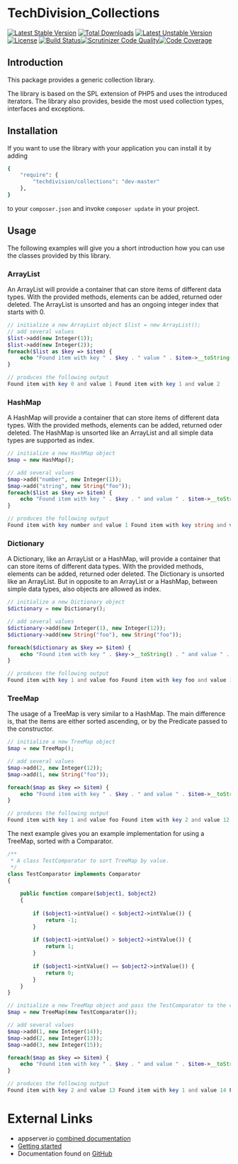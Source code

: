 # TechDivision_Collections

[![Latest Stable Version](https://poser.pugx.org/techdivision/collections/v/stable.png)](https://packagist.org/packages/techdivision/collections) [![Total Downloads](https://poser.pugx.org/techdivision/collections/downloads.png)](https://packagist.org/packages/techdivision/collections) [![Latest Unstable Version](https://poser.pugx.org/techdivision/collections/v/unstable.png)](https://packagist.org/packages/techdivision/collections) [![License](https://poser.pugx.org/techdivision/collections/license.png)](https://packagist.org/packages/techdivision/collections) [![Build Status](https://travis-ci.org/techdivision/TechDivision_Collections.png)](https://travis-ci.org/techdivision/TechDivision_Collections)[![Scrutinizer Code Quality](https://scrutinizer-ci.com/g/techdivision/TechDivision_Collections/badges/quality-score.png?b=master)](https://scrutinizer-ci.com/g/techdivision/TechDivision_Collections/?branch=master)[![Code Coverage](https://scrutinizer-ci.com/g/techdivision/TechDivision_Collections/badges/coverage.png?b=master)](https://scrutinizer-ci.com/g/techdivision/TechDivision_Collections/?branch=master)

## Introduction

This package provides a generic collection library.

The library is based on the SPL extension of PHP5 and uses the introduced iterators. The library
also provides, beside the most used collection types, interfaces and exceptions.

## Installation

If you want to use the library with your application you can install it by adding

```sh
{
    "require": {
        "techdivision/collections": "dev-master"
    },
}
```

to your ```composer.json``` and invoke ```composer update``` in your project.

## Usage

The following examples will give you a short introduction how you can use the classes provided by this
library.

### ArrayList

An ArrayList will provide a container that can store items of different data types. With the provided methods,
elements can be added, returned oder deleted. The ArrayList is unsorted and has an ongoing integer index that
starts with 0.

```php
// initialize a new ArrayList object $list = new ArrayList(); 
// add several values 
$list->add(new Integer(1)); 
$list->add(new Integer(2));
foreach($list as $key => $item) {
    echo "Found item with key " . $key . " value " . $item->__toString() . PHP_EOL; 
} 

// produces the following output 
Found item with key 0 and value 1 Found item with key 1 and value 2 
```

### HashMap

A HashMap will provide a container that can store items of different data types. With the provided methods,
elements can be added, returned oder deleted. The HashMap is unsorted like an ArrayList and all simple data
types are supported as index.

```php
// initialize a new HashMap object 
$map = new HashMap(); 

// add several values 
$map->add("number", new Integer(1)); 
$map->add("string", new String("foo")); 
foreach($list as $key => $item) { 
    echo "Found item with key " . $key . " and value " . $item->__toString() . PHP_EOL;
} 

// produces the following output 
Found item with key number and value 1 Found item with key string and value foo
```

### Dictionary 

A Dictionary, like an ArrayList or a HashMap, will provide a container that can store items of different
data types. With the provided methods, elements can be added, returned oder deleted. The Dictionary is
unsorted like an ArrayList. But in opposite to an ArrayList or a HashMap, between simple data types, also 
objects are allowed as index.

```php
// initialize a new Dictionary object 
$dictionary = new Dictionary(); 

// add several values 
$dictionary->add(new Integer(1), new Integer(12)); 
$dictionary->add(new String("foo"), new String("foo")); 

foreach($dictionary as $key => $item) {
    echo "Found item with key " . $key->__toString() . " and value " . $item->__toString() . PHP_EOL;
}

// produces the following output
Found item with key 1 and value foo Found item with key foo and value 12
```

### TreeMap

The usage of a TreeMap is very similar to a HashMap. The main difference is, that the items are either
sorted ascending, or by the Predicate passed to the constructor.

```php
// initialize a new TreeMap object 
$map = new TreeMap(); 

// add several values 
$map->add(2, new Integer(12)); 
$map->add(1, new String("foo")); 

foreach($map as $key => $item) {
    echo "Found item with key " . $key . " and value " . $item->__toString() . PHP_EOL;
}

// produces the following output
Found item with key 1 and value foo Found item with key 2 and value 12
```

The next example gives you an example implementation for using a TreeMap, sorted with a Comparator.

```php
/** 
 * A class TestComparator to sort TreeMap by value.
 */
class TestComparator implements Comparator
{
    
    public function compare($object1, $object2)
    { 
        
        if ($object1->intValue() < $object2->intValue()) { 
            return -1;
        } 
        
        if ($object1->intValue() > $object2->intValue()) { 
            return 1;
        }
        
        if ($object1->intValue() == $object2->intValue()) {
            return 0;
        }
    } 
} 

// initialize a new TreeMap object and pass the TestComparator to the constructor 
$map = new TreeMap(new TestComparator()); 

// add several values
$map->add(1, new Integer(14)); 
$map->add(2, new Integer(13)); 
$map->add(3, new Integer(15)); 

foreach($map as $key => $item) { 
    echo "Found item with key " . $key . " and value " . $item->__toString() . PHP_EOL;
}

// produces the following output
Found item with key 2 and value 13 Found item with key 1 and value 14 Found item with key 3 and value 15
```

# External Links

* appserver.io [combined documentation](http://docs.appserver.io)
* [Getting started](https://github.com/techdivision/TechDivision_AppserverDocumentation/tree/master/docs/getting-started)
* Documentation found on [GitHub](https://github.com/techdivision/TechDivision_AppserverDocumentation)